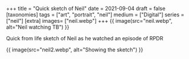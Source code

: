 +++
title = "Quick sketch of Neil"
date = 2021-09-04
draft =  false
[taxonomies]
tags = ["art", "portrait", "neil"]
medium = ["Digital"]
series = ["neil"]
[extra]
images= ["neil.webp"]
+++
{{ image(src="neil.webp", alt="Neil watching TB") }}

Quick from life sketch of Neil as he watched an episode of RPDR

{{ image(src="neil2.webp", alt="Showing the sketch") }}
